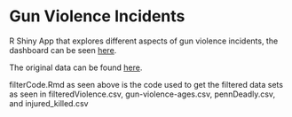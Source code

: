 # Gun Violence Incidents

R Shiny App that explores different aspects of gun violence incidents, the dashboard can be seen [here](https://liangeric321.shinyapps.io/gunviolence/).

The original data can be found [here](https://www.kaggle.com/jameslko/gun-violence-data).

filterCode.Rmd as seen above is the code used to get the filtered data sets as seen in filteredViolence.csv, gun-violence-ages.csv, pennDeadly.csv, and injured_killed.csv
